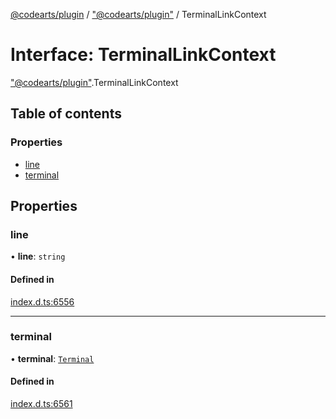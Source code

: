 [@codearts/plugin](../README.md) / ["@codearts/plugin"](../modules/_codearts_plugin_.md) / TerminalLinkContext

# Interface: TerminalLinkContext

["@codearts/plugin"](../modules/_codearts_plugin_.md).TerminalLinkContext

## Table of contents

### Properties

- [line](codearts_plugin_.TerminalLinkContext.md#line)
- [terminal](codearts_plugin_.TerminalLinkContext.md#terminal)

## Properties

### line

• **line**: `string`

#### Defined in

[index.d.ts:6556](https://github.com/huaweicloud/cloudide-plugin-api/blob/b58031b/index.d.ts#L6556)

___

### terminal

• **terminal**: [`Terminal`](codearts_plugin_.Terminal.md)

#### Defined in

[index.d.ts:6561](https://github.com/huaweicloud/cloudide-plugin-api/blob/b58031b/index.d.ts#L6561)
